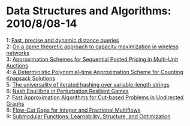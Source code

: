 # Data Structures and Algorithms: 2010/8/08-14  
1: [Fast, precise and dynamic distance queries](https://doi.org/10.48550/arXiv.1008.1480)  
2: [On a game theoretic approach to capacity maximization in wireless  networks](https://doi.org/10.48550/arXiv.1008.1556)  
3: [Approximation Schemes for Sequential Posted Pricing in Multi-Unit  Auctions](https://doi.org/10.48550/arXiv.1008.1616)  
4: [A Deterministic Polynomial-time Approximation Scheme for Counting  Knapsack Solutions](https://doi.org/10.48550/arXiv.1008.1687)  
5: [The universality of iterated hashing over variable-length strings](https://doi.org/10.48550/arXiv.1008.1715)  
6: [Nash Equilibria in Perturbation Resilient Games](https://doi.org/10.48550/arXiv.1008.1827)  
7: [Fast Approximation Algorithms for Cut-based Problems in Undirected  Graphs](https://doi.org/10.48550/arXiv.1008.1975)  
8: [Flow-Cut Gaps for Integer and Fractional Multiflows](https://doi.org/10.48550/arXiv.1008.2136)  
9: [Submodular Functions: Learnability, Structure, and Optimization](https://doi.org/10.48550/arXiv.1008.2159)  